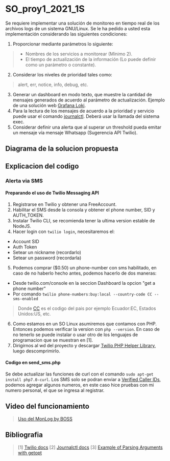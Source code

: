 # SO_proy1_2021_1S

Se requiere implementar una solución de monitoreo en tiempo real de los archivos logs de un sistema GNU/Linux. Se le ha pedido a usted esta implementación considerando las siguientes condiciones:

1. Proporcionar mediante parámetros lo siguiente:
> - Nombres de los servicios a monitorear (Mínimo 2).
> - El tiempo de actualización de la información (Lo puede definir como un parámetro o constante).
2. Considerar los niveles de prioridad tales como: 
> alert, err, notice, info, debug, etc.
3. Generar un dashboard en modo texto, que muestre la cantidad de mensajes generados de acuerdo al parámetro de actualización. Ejemplo de una solución web [Grafana Loki](https://www.youtube.com/watch?v=1obKa6UhlkY).
4. Para la lectura de los mensajes de acuerdo a la prioridad y servicio puede usar el comando [journalctl](https://www.loggly.com/ultimate-guide/using-journalctl/). Deberá usar la llamada del sistema exec.
5. Considerar definir una alerta que al superar un threshold pueda emitar un mensaje vía mensaje Whatsapp (Sugerencia API Twilio).

## Diagrama de la solucion propuesta

## Explicacion del codigo

### Alerta via SMS

#### Preparando el uso de Twilio Messaging API

1. Registrarse en Twilio y obtener una FreeAccount.
2. Habilitar el SMS desde la consola y obtener el phone number, SID y AUTH_TOKEN.
3. Instalar Twilio CLI, se recomienda tener la ultima version estable de NodeJS.
4. Hacer login con `twilio login`, necesitaremos el:
- Account SID
- Auth Token
- Setear un nickname (recordarlo)
- Setear un password (recordarla)
5. Podemos comprar ($0.50) un phone-number con sms habilitado, en caso de no haberlo hecho antes, podemos hacerlo de dos maneras:
- Desde twilio.com/console en la seccion Dashboard la opcion "get a phone number"
- Por comando `twilio phone-numbers:buy:local --country-code CC --sms-enabled`
> Donde [CC](https://en.wikipedia.org/wiki/ISO_3166-1_alpha-2) es el codigo del pais por ejemplo Ecuador:EC, Estados Unidos:US, etc.
6. Como estamos en un SO Linux asumiremos que contamos con PHP. Entonces podemos verificar la version con `php --version`. En caso de no tenerlo se puede instalar o usar otro de los lenguajes de programacion que se muestran en [1].
7. Dirigirnos al wd del proyecto y descargar [Twilio PHP Helper Library](https://github.com/twilio/twilio-php/archive/main.zip), luego descomprimirlo.

#### Codigo en send_sms.php 

Se debe actualizar las funciones de curl con el comando `sudo apt-get install php7.0-curl`.
Los SMS solo se podran enviar a [Verified Caller IDs](https://www.twilio.com/console/phone-numbers/verified), podemos agregar algunos numeros, en este caso hice pruebas con mi numero personal, el que se ingresa al registrar.

## Video del funcionamiento

> [Uso del MonLog by BOSS](https://www.youtube.com/watch?v=c5K3NQ08IQI)

## Bibliografia

> [1] [Twilio docs](https://www.twilio.com/docs/usage/tutorials/how-to-use-your-free-trial-account)
> [2] [Journalctl docs](https://www.loggly.com/ultimate-guide/using-journalctl/)
> [3] [Example of Parsing Arguments with getopt](https://www.gnu.org/software/libc/manual/html_node/Example-of-Getopt.html)